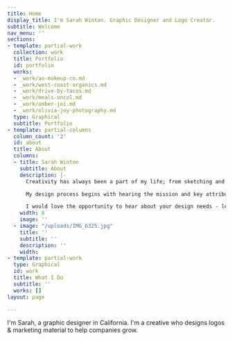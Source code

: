 ```yaml
---
title: Home
display_title: I'm Sarah Winton. Graphic Designer and Logo Creator.
subtitle: Welcome
nav_menu: ''
sections:
- template: partial-work
  collection: work
  title: Portfolio
  id: portfolio
  works:
  - _work/ao-makeup-co.md
  - _work/west-coast-organics.md
  - _work/drive-by-tacos.md
  - _work/meals-oncol.md
  - _work/amber-joi.md
  - _work/olivia-joy-photography.md
  type: Graphical
  subtitle: Portfolio
- template: partial-columns
  column_count: '2'
  id: about
  title: About
  columns:
  - title: Sarah Winton
    subtitle: About
    description: |-
      Creativity has always been a part of my life; from sketching and painting as a kid, to discovering my love for graphic design. Now as a designer I have the opportunity to work with clients to create logos, complete visual identity systems, and marketing material. My passion is to create visuals that artfully and effectively achieves my clients goals, from non-profits, to brick and mortar shops, to entrepreneurs.

      My design process begins with hearing the mission and key attributes of your business. Then I collect inspiration, sketch, and create a presentation for you. Meeting deadlines and keeping good communication is very important to me. I continue to work till the project is artfully designed and meets my clients goals.

      I would love the opportunity to hear about your design needs - let me know, and I'll schedule a FREE consultation.
    width: 8
    image: ''
  - image: "/uploads/IMG_6325.jpg"
    title: ''
    subtitle: ''
    description: ''
    width: 
- template: partial-work
  type: Graphical
  id: work
  title: What I Do
  subtitle: ''
  works: []
layout: page

---
```

I'm Sarah, a graphic designer in California. I'm a creative who designs logos & marketing material to help companies grow.